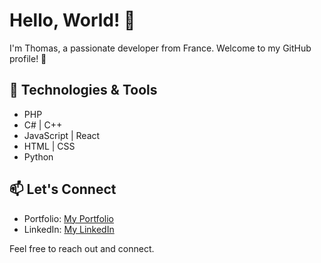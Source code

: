# Hello, World! 👋

I'm Thomas, a passionate developer from France. Welcome to my GitHub profile! 🚀

## 🔧 Technologies & Tools

- PHP
- C# | C++
- JavaScript | React
- HTML | CSS
- Python 

## 📫 Let's Connect

- Portfolio: [My Portfolio]([https://www.linkedin.com/in/your-linkedin/](https://thomas-foltzer.onrender.com/))
- LinkedIn: [My LinkedIn](https://www.linkedin.com/in/thomas-foltzer-9b50002ab/)

Feel free to reach out and connect.
